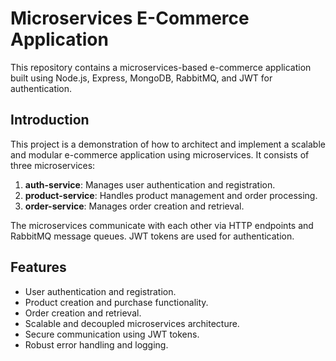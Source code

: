 # Microservices E-Commerce Application

This repository contains a microservices-based e-commerce application built using Node.js, Express, MongoDB, RabbitMQ, and JWT for authentication.


## Introduction

This project is a demonstration of how to architect and implement a scalable and modular e-commerce application using microservices. It consists of three microservices:

1. **auth-service**: Manages user authentication and registration.
2. **product-service**: Handles product management and order processing.
3. **order-service**: Manages order creation and retrieval.

The microservices communicate with each other via HTTP endpoints and RabbitMQ message queues. JWT tokens are used for authentication.

## Features

- User authentication and registration.
- Product creation and purchase functionality.
- Order creation and retrieval.
- Scalable and decoupled microservices architecture.
- Secure communication using JWT tokens.
- Robust error handling and logging.
